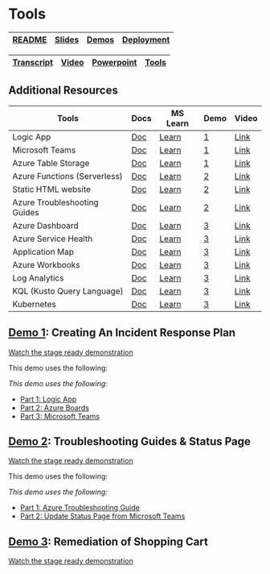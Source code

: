 # Tools

| [README](/ops20/README.md) | [Slides](/ops20/slides/README.md) | [Demos](/ops20/demos/README.md) | [Deployment](/ops20/deployment/README.md) | 
|--------|-------|------------|-----------|

| [Transcript](../../script/OPS20_Speaking_Script.md) | [Video](https://globaleventcdn.blob.core.windows.net/assets/ops/ops20/video/02_Presentation_Section_One.mp4) | [Powerpoint](https://globaleventcdn.blob.core.windows.net/assets/ops/ops20/slides/OPS20_Responding_to_Incidents_Oct3.pptx) | [Tools](/ops20/tools/README.md) |
|------------|-------|------------|-------|

## Additional Resources

| Tools | Docs | MS Learn | Demo | Video
|-------|------|---------|------|-------
| Logic App |[Doc]() | [Learn]() | [1]() | [Link]()
| Microsoft Teams |[Doc]() | [Learn]() | [1]() | [Link]()
| Azure Table Storage |[Doc]() | [Learn]() | [1]() | [Link]()
| Azure Functions (Serverless) |[Doc]() | [Learn]() | [2]() | [Link]()
| Static HTML website |[Doc]() | [Learn]() | [2]() | [Link]()
| Azure Troubleshooting Guides |[Doc]() | [Learn]() | [2]() | [Link]()
| Azure Dashboard |[Doc]() | [Learn]() | [3]() | [Link]()
| Azure Service Health |[Doc]() | [Learn]() | [3]() | [Link]()
| Application Map |[Doc]() | [Learn]() | [3]() | [Link]()
| Azure Workbooks |[Doc]() | [Learn]() | [3]() | [Link]()
| Log Analytics |[Doc]() | [Learn]() | [3]() | [Link]()
| KQL (Kusto Query Language) |[Doc]() | [Learn]() | [3]() | [Link]()
| Kubernetes |[Doc]() | [Learn]() | [3]() | [Link]()

## [Demo 1](../demos/01/README.md): Creating An Incident Response Plan

[Watch the stage ready demonstration](https://coming.soon)

This demo uses the following:

*This demo uses the following:*

- [Part 1: Logic App](/demos/01/README.md#part-1-logic-app)
- [Part 2: Azure Boards](/demos/01/README.md#part-2-azure-boards-query-view--reporting)
- [Part 3: Microsoft Teams](/demos/01/README.md#part-3-microsoft-teams)


## [Demo 2](../demos/02/README.md): Troubleshooting Guides & Status Page

[Watch the stage ready demonstration](https://coming.soon)

This demo uses the following:

*This demo uses the following:*

  - [Part 1: Azure Troubleshooting Guide](/demos/02/README.md#part-1-azure-troubleshooting-guide)
  - [Part 2: Update Status Page from Microsoft Teams](/demos/02/README.md#part-2-update-status-page-from-microsoft-teams)

## [Demo 3](../demos/03/README.md): Remediation of Shopping Cart

[Watch the stage ready demonstration](https://coming.soon)